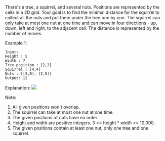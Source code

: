 There's a tree, a squirrel, and several nuts. Positions are represented by the cells in a 2D grid. Your goal is to find the minimal distance for the squirrel to collect all the nuts and put them under the tree one by one. The squirrel can only take at most one nut at one time and can move in four directions - up, down, left and right, to the adjacent cell. The distance is represented by the number of moves.

Example 1:

~~~
Input:
Height : 5
Width : 7
Tree position : [2,2]
Squirrel : [4,4]
Nuts : [[3,0], [2,5]]
Output: 12
~~~

Explanation:
![](https://leetcode.com/static/images/problemset/squirrel_simulation.png)

Note:

1. All given positions won't overlap.
1. The squirrel can take at most one nut at one time.
1. The given positions of nuts have no order.
1. Height and width are positive integers. 3 <= height * width <= 10,000.
1. The given positions contain at least one nut, only one tree and one squirrel.
